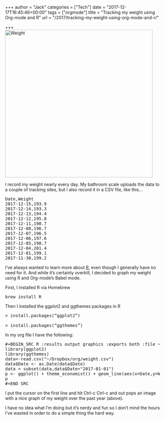 +++
author = "Jack"
categories = ["Tech"]
date = "2017-12-17T16:45:46+00:00"
tags = ["orgmode"]
title = "Tracking my weight using Org-mode and R"
url = "/2017/tracking-my-weight-using-org-mode-and-r/"

+++
<img title="weight.png" src="/img/2017/12/weight.png" alt="Weight" width="480" height="480" border="0" />

I record my weight nearly every day. My bathroom scale uploads the data to a couple of tracking sites, but I also record it in a CSV file, like this…

<pre>Date,Weight
2017-12-15,193.9
2017-12-14,193.3
2017-12-13,194.4
2017-12-12,195.8
2017-12-11,198.7
2017-12-08,196.7
2017-12-07,196.5
2017-12-06,197.6
2017-12-05,198.7
2017-12-04,201.4
2017-12-01,199.1
2017-11-30,199.2</pre>

I’ve always wanted to learn more about [R][1], even though I generally have no need for it. And while it’s certainly overkill, I decided to graph my weight using R and Org-mode’s Babel mode.

First, I installed R via Homebrew

<pre>brew install R</pre>

Then I installed the ggplot2 and ggthemes packages in R

<pre>&gt; install.packages(“ggplot2”)<br /><br />&gt; install.packages(“ggthemes”)</pre>

In my org file I have the following:

<pre>#+BEGIN_SRC R :results output graphics :exports both :file ~/Dropbox/org/img/weight.png
library(ggplot2)
library(ggthemes)
data&lt;-read.csv("~/Dropbox/org/weight.csv")
data$Date &lt;- as.Date(data$Date)
data = subset(data,data$Date&gt;"2017-01-01")
p &lt;- ggplot() + theme_economist() + geom_line(aes(x=Date,y=Weight), data=data, size=1.5) + ylim(150,205)
p
#+END_SRC</pre>

I put the cursor on the first line and hit Ctrl-c Ctrl-c and out pops an image with a nice graph of my weight over the past year (above).

I have no idea what I’m doing but it’s nerdy and fun so I don’t mind the hours I’ve wasted in order to do a simple thing the hard way.

 [1]: https://www.r-project.org